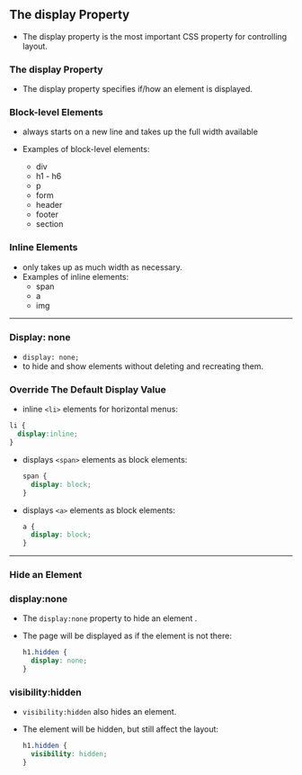 ## The display Property


- The display property is the most important CSS property for controlling layout.

### The display Property
- The display property specifies if/how an element is displayed.

### Block-level Elements
- always starts on a new line and takes up the full width available 

- Examples of block-level elements:
  - div
  - h1 - h6
  - p
  - form
  - header
  - footer
  - section
### Inline Elements
- only takes up as much width as necessary.
- Examples of inline elements:
  - span
  - a
  - img

---

### Display: none
- `display: none;` 
- to hide and show elements without deleting and recreating them.

### Override The Default Display Value
-  inline `<li>` elements for horizontal menus:
  ```css
  li {
    display:inline;
  }
  ```
- displays `<span>` elements as block elements:
  ```css
  span {
    display: block;
  }
  ```
- displays `<a>` elements as block elements:
  ```css
  a {
    display: block;
  }
  ```

---
### Hide an Element

### display:none 
- The `display:none` property to  hide an element .
- The page will be displayed as if the element is not there:

  ```css
  h1.hidden {
    display: none;
  }
  ```
###  visibility:hidden
- `visibility:hidden` also hides an element.
- The element will be hidden, but still affect the layout:

  ```css
  h1.hidden {
    visibility: hidden;
  }
  ```